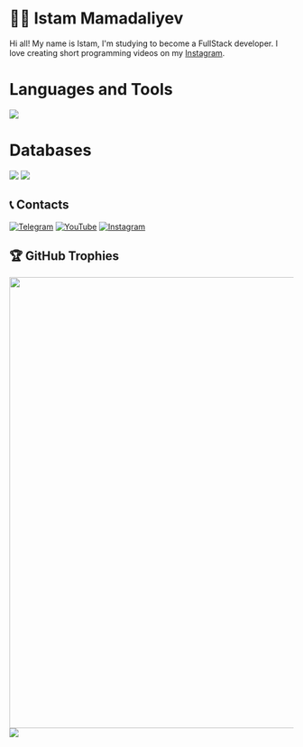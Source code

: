 # 👨‍💻 Istam Mamadaliyev

Hi all! My name is Istam, I'm studying to become a FullStack developer. I love creating short programming videos on my [Instagram](https://www.instagram.com/istam_ake/).



<H1>Languages and Tools</H1>
<img src="https://img.shields.io/badge/Python-3776AB?style=for-the-badge&logo=python&logoColor=white" />

<H1>Databases</H1>
<p>
  <img src="https://img.shields.io/badge/PostgreSQL-316192?style=for-the-badge&logo=postgresql&logoColor=white" />
  <img src="https://img.shields.io/badge/SQLite-316192?style=for-the-badge&logo=sqlite&logoColor=white" />


## 📞 Contacts
[![Telegram](https://img.shields.io/badge/-Telegram-090909?style=for-the-badge&logo=telegram&logoColor=27A0D9)](https://t.me/Istam_ake)
[![YouTube](https://img.shields.io/badge/-YouTube-090909?style=for-the-badge&logo=YouTube&logoColor=FF0000)](https://www.youtube.com/@istam_ake7614)
[![Instagram](https://img.shields.io/badge/-Instagram-090909?style=for-the-badge&logo=instagram&logoColor=B4068E)](https://www.instagram.com/istam_ake/)


## 🏆 GitHub Trophies

<a href="https://github.com/Istam0808">
    <img width=800 src="https://github-profile-trophy.vercel.app/?username=Istam0808&theme=gruvbox&no-frame=true"/>
  </a>


<img align="center" src="https://github-readme-stats.vercel.app/api/top-langs/?username=Istam0808&layout=compact&theme=cobalt&hide_border=true" />